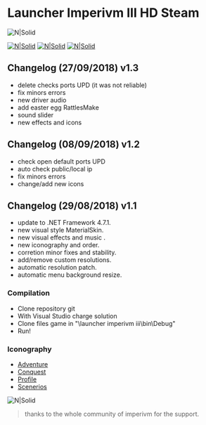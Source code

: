 # Launcher Imperivm III HD Steam

![N|Solid](https://i.imgur.com/D75FFJI.png)  

[![N|Solid](https://i.imgur.com/ZIKPTi2.png)](https://discord.gg/RErjBq8)  [![N|Solid](https://i.imgur.com/hBSJB6X.png)](https://github.com/fabiomarigo7/imperivm-steam) [![N|Solid](https://i.imgur.com/DOMgrz2.png)](https://twitter.com/d4nijerez)

## Changelog (27/09/2018) v1.3
- delete checks ports UPD (it was not reliable)
- fix minors errors
- new driver audio
- add easter egg RattlesMake
- sound slider
- new effects and icons

## Changelog (08/09/2018) v1.2
- check open default ports UPD
- auto check public/local ip
- fix minors errors
- change/add new icons

## Changelog (29/08/2018) v1.1
- update to .NET Framework 4.7.1.
- new visual style MaterialSkin.
- new visual effects and music .
- new iconography and order.
- corretion minor fixes and stability.
- add/remove custom resolutions.
- automatic resolution patch.
- automatic menu background resize.

### Compilation
  - Clone repository git
  - With Visual Studio charge solution
  - Clone files game in "\launcher imperivm iii\bin\Debug"
  - Run!

### Iconography
- [Adventure](https://www.flaticon.es/icono-gratis/casco-romano_68322#term=roma&page=1&position=18)
 - [Conquest](https://www.flaticon.es/icono-gratis/bandera-en-un-planeta-bajo-las-estrellas_42153#term=conquest&page=1&position=1)
 - [Profile](https://www.flaticon.es/icono-gratis/reanudar_942748#term=perfil&page=1&position=64)
 - [Scenerios](https://www.flaticon.es/icono-gratis/map_149224#term=mapa&page=1&position=22)
 
 ![N|Solid](https://i.imgur.com/kgVrXm5.png)  

> thanks to the whole community of imperivm for the support.
